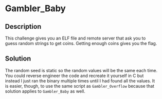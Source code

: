 # Gambler_Baby
## Description
This challenge gives you an ELF file and remote server that ask you to guess random strings to get coins. Getting enough coins gives you the flag. 
## Solution
The random seed is static so the random values will be the same each time. You could reverse engineer the code and recreate it yourself in C but instead I just ran the binary multiple times until I had found all the values. It is easier, though, to use the same script as `Gambler_Overflow` because that solution applies to `Gambler_Baby` as well.
